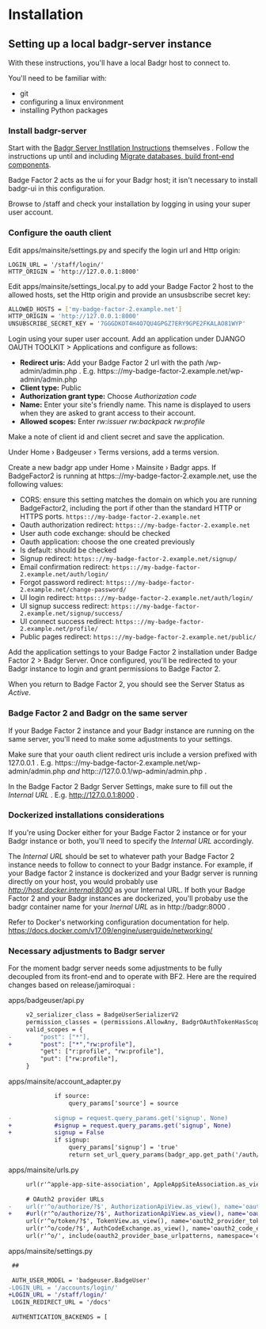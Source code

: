 # Installation

## Setting up a local badgr-server instance

With these instructions, you'll have a local Badgr host to connect to.

You'll need to be familiar with:
- git
- configuring a linux environment
- installing Python packages

### Install badgr-server

Start with the [Badgr Server Instllation Instructions](https://github.com/concentricsky/badgr-server) themselves . Follow the instructions up until and including [Migrate databases, build front-end components](https://github.com/concentricsky/badgr-server#migrate-databases-build-front-end-components).

Badge Factor 2 acts as the ui for your Badgr host; it isn't necessary to install badgr-ui in this configuration.

Browse to /staff and check your installation by logging in using your super user account.

### Configure the oauth client

Edit apps/mainsite/settings.py and specify the login url and Http origin:
```
LOGIN_URL = '/staff/login/'
HTTP_ORIGIN = 'http://127.0.0.1:8000'
```

Edit apps/mainsite/settings_local.py to add your Badge Factor 2 host to the allowed hosts, set the Http origin and provide an unsusbscribe secret key:
```bash
ALLOWED_HOSTS = ['my-badge-factor-2.example.net']
HTTP_ORIGIN = 'http://127.0.0.1:8000'
UNSUBSCRIBE_SECRET_KEY = '7GGGDKOT4H4O7QU4GPGZ7ERY9GPE2FKALAO81WYP'
```

Login using your super user account. Add an application under DJANGO OAUTH TOOLKIT > Applications and configure as follows:
- **Redirect uris:** Add your Badge Factor 2 url with the path /wp-admin/admin.php . E.g. https:://my-badge-factor-2.example.net/wp-admin/admin.php
- **Client type:** Public
- **Authorization grant type:** Choose *Authorization code*
- **Name:** Enter your site's friendly name. This name is displayed to users when they are asked to grant access to their account.
- **Allowed scopes:** Enter *rw:issuer rw:backpack rw:profile*

Make a note of client id and client secret and save the application.

Under Home › Badgeuser › Terms versions, add a terms version.

Create a new badgr app under Home › Mainsite › Badgr apps. If BadgeFactor2 is running at https:://my-badge-factor-2.example.net, use the following values:
* CORS: ensure this setting matches the domain on which you are running BadgeFactor2, including the port if other than the standard HTTP or HTTPS ports. `https:://my-badge-factor-2.example.net`
* Oauth authorization redirect: `https:://my-badge-factor-2.example.net`
* User auth code exchange: should be checked
* Oauth application: choose the one created previously
* Is default: should be checked
* Signup redirect: `https:://my-badge-factor-2.example.net/signup/`
* Email confirmation redirect: `https:://my-badge-factor-2.example.net/auth/login/`
* Forgot password redirect: `https:://my-badge-factor-2.example.net/change-password/`
* UI login redirect: `https:://my-badge-factor-2.example.net/auth/login/`
* UI signup success redirect: `https:://my-badge-factor-2.example.net/signup/success/`
* UI connect success redirect: `https:://my-badge-factor-2.example.net/profile/`
* Public pages redirect: `https:://my-badge-factor-2.example.net/public/`

Add the application settings to your Badge Factor 2 installation under Badge Factor 2 > Badgr Server. Once configured, you'll be redirected to your Badgr instance to login and grant permissions to Badge Factor 2.

When you return to Badge Factor 2, you should see the Server Status as *Active*.

### Badge Factor 2 and Badgr on the same server

If your Badge Factor 2 instance and your Badgr instance are running on the same server, you'll need to make some adjustments to your settings.

Make sure that your oauth client redirect uris include a version prefixed with 127.0.0.1 . E.g. https:://my-badge-factor-2.example.net/wp-admin/admin.php *and* http:://127.0.0.1/wp-admin/admin.php .

In the Badge Factor 2 Badgr Server Settings, make sure to fill out the *Internal URL* . E.g. http://127.0.0.1:8000 .

### Dockerized installations considerations

If you're using Docker either for your Badge Factor 2 instance or for your Badgr instance or both, you'll need to specify the *Internal URL* accordingly.

The *Internal URL* should be set to whatever path your Badge Factor 2 instance needs to follow to connect to your Badgr instance. For example, if your Badge factor 2 instance is dockerized and your Badgr server is running directly on your host, you would probably use *http://host.docker.internal:8000* as your Internal URL. If both your Badge Factor 2 and your Badgr instances are dockerized, you'll probaby use the badgr container name for your *Inernal URL* as in http://badgr:8000 .

Refer to Docker's networking configuration documentation for help.
https://docs.docker.com/v17.09/engine/userguide/networking/

### Necessary adjustments to Badgr server

For the moment badgr server needs some adjustments to be fully decoupled from its front-end and to operate with BF2. Here are the required changes based on release/jamiroquai :

apps/badgeuser/api.py
```patch
     v2_serializer_class = BadgeUserSerializerV2
     permission_classes = (permissions.AllowAny, BadgrOAuthTokenHasScope)
     valid_scopes = {
-        "post": ["*"],
+        "post": ["*","rw:profile"],
         "get": ["r:profile", "rw:profile"],
         "put": ["rw:profile"],
     }
```

apps/mainsite/account_adapter.py
```patch
             if source:
                 query_params['source'] = source
 
-            signup = request.query_params.get('signup', None)
+            #signup = request.query_params.get('signup', None)
+            signup = False
             if signup:
                 query_params['signup'] = 'true'
                 return set_url_query_params(badgr_app.get_path('/auth/welcome'), **query_params)

```

apps/mainsite/urls.py
```patch
     url(r'^apple-app-site-association', AppleAppSiteAssociation.as_view(), name="apple-app-site-association"),
 
     # OAuth2 provider URLs
-    url(r'^o/authorize/?$', AuthorizationApiView.as_view(), name='oauth2_api_authorize'),
+    #url(r'^o/authorize/?$', AuthorizationApiView.as_view(), name='oauth2_api_authorize'),
     url(r'^o/token/?$', TokenView.as_view(), name='oauth2_provider_token'),
     url(r'^o/code/?$', AuthCodeExchange.as_view(), name='oauth2_code_exchange'),
     url(r'^o/', include(oauth2_provider_base_urlpatterns, namespace='oauth2_provider')),
```

apps/mainsite/settings.py
```patch
 ##
 
 AUTH_USER_MODEL = 'badgeuser.BadgeUser'
-LOGIN_URL = '/accounts/login/'
+LOGIN_URL = '/staff/login/'
 LOGIN_REDIRECT_URL = '/docs'
 
 AUTHENTICATION_BACKENDS = [
```

